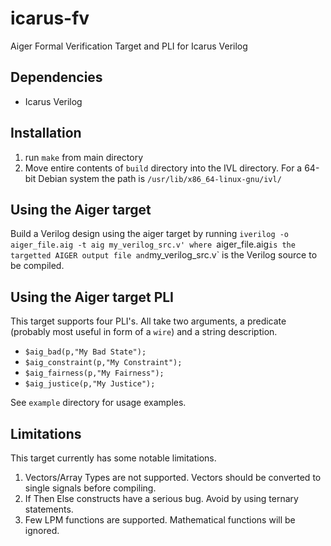 # icarus-fv
Aiger Formal Verification Target and PLI for Icarus Verilog

## Dependencies
- Icarus Verilog

## Installation
1. run `make` from main directory
2. Move entire contents of `build` directory into the IVL directory.
   For a 64-bit Debian system the path is `/usr/lib/x86_64-linux-gnu/ivl/`

## Using the Aiger target
Build a Verilog design using the aiger target by running
`iverilog -o aiger_file.aig -t aig my_verilog_src.v'
where `aiger_file.aig` is the targetted AIGER output file
and `my_verilog_src.v` is the Verilog source to be compiled.

## Using the Aiger target PLI
This target supports four PLI's.
All take two arguments, a predicate (probably most useful in form of a `wire`) and
a string description.

- `$aig_bad(p,"My Bad State");`
- `$aig_constraint(p,"My Constraint");`
- `$aig_fairness(p,"My Fairness");`
- `$aig_justice(p,"My Justice");`

See `example` directory for usage examples.

## Limitations
This target currently has some notable limitations.
1. Vectors/Array Types are not supported. Vectors should be converted to
   single signals before compiling.
2. If Then Else constructs have a serious bug. Avoid by using ternary
   statements.
3. Few LPM functions are supported. Mathematical functions will be
   ignored.
